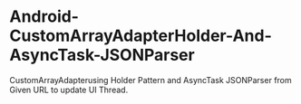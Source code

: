 # Android-CustomArrayAdapterHolder-And-AsyncTask-JSONParser
CustomArrayAdapterusing Holder Pattern and AsyncTask JSONParser from Given URL to update UI Thread.
